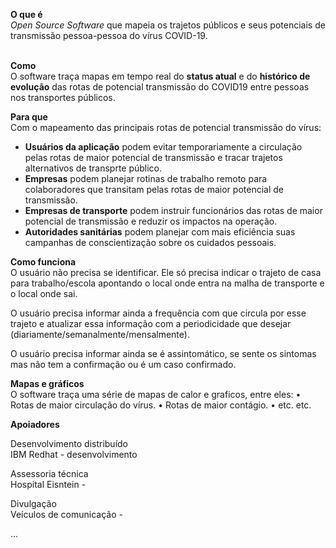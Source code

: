 **O que é** <br>
*Open Source Software* que mapeia os trajetos públicos e seus potenciais de transmissão pessoa-pessoa do vírus COVID-19. <br><br> 

**Como**  <br>
O software traça mapas em tempo real do **status atual** e do **histórico de evolução** das rotas de potencial transmissão do COVID19 entre pessoas nos transportes públicos. <br> 

**Para que** <br>
Com o mapeamento das principais rotas de potencial transmissão do vírus: 
  - **Usuários da aplicação** podem evitar temporariamente a circulação pelas rotas de maior potencial de transmissão e tracar trajetos alternativos de transprte público. 
  - **Empresas** podem planejar rotinas de trabalho remoto para colaboradores que transitam pelas rotas de maior potencial de transmissão. 
  - **Empresas de transporte** podem instruir funcionários das rotas de maior potencial de transmissão e reduzir os impactos na operação.
  - **Autoridades sanitárias** podem planejar com mais eficiência suas campanhas de conscientização sobre os cuidados pessoais. <br>

**Como funciona**  <br>
O usuário não precisa se identificar. Ele só precisa indicar o trajeto de casa para trabalho/escola apontando o local onde entra na malha de transporte e o local onde sai.  <br>

O usuário precisa informar ainda a frequência com que circula por esse trajeto e atualizar essa informação com a periodicidade que desejar (diariamente/semanalmente/mensalmente).  <br>

O usuário precisa informar ainda se é assintomático, se sente os sintomas mas não tem a confirmação ou é um caso confirmado.  <br>

**Mapas e gráficos**  <br>
O software traça uma série de mapas de calor e graficos, entre eles:
• Rotas de maior circulação do vírus. 
• Rotas de maior contágio. 
• etc. etc.

**Apoiadores**  <br>

Desenvolvimento distribuído <br>
IBM Redhat - desenvolvimento  

Assessoria técnica <br>
Hospital Eisntein - 

Divulgação <br>
Veículos de comunicação - 

...

